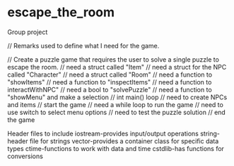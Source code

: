 # escape_the_room
Group project

// Remarks used to define what I need for the game.

// Create a puzzle game that requires the user to solve a single puzzle to escape the room.
// need a struct called "Item"
// need a struct for the NPC called "Character"
// need a struct called "Room"
// need a function to "showItems"
// need a function to "inspectItems"
// need a function to interactWithNPC"
// need a bool to "solvePuzzle"
// need a function to "showMenu" and make a selection
// int main() loop
// need to create NPCs and items
// start the game
// need a while loop to run the game
// need to use switch to select menu options
// need to test the puzzle solution
// end the game

Header files to include
iostream-provides input/output operations
string-header file for strings
vector-provides a container class for specific data types
ctime-functions to work with data and time
cstdlib-has functions for conversions
